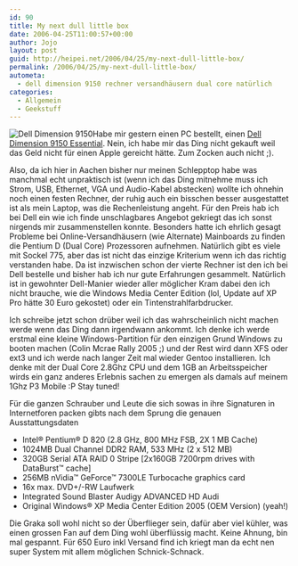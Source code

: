 ```yaml
---
id: 90
title: My next dull little box
date: 2006-04-25T11:00:57+00:00
author: Jojo
layout: post
guid: http://heipei.net/2006/04/25/my-next-dull-little-box/
permalink: /2006/04/25/my-next-dull-little-box/
autometa:
  - dell dimension 9150 rechner versandhäusern dual core natürlich
categories:
  - Allgemein
  - Geekstuff
---
```

<img data-echo="/weblog/dell_9150.jpg" alt="Dell Dimension 9150" class="alignleft" />Habe mir gestern einen PC bestellt, einen [Dell Dimension 9150 Essential](http://www1.euro.dell.com/content/products/features.aspx/dimen_9150?c=de&cs=dedhs1&l=de&s=dhs). Nein, ich habe mir das Ding nicht gekauft weil das Geld nicht für einen Apple gereicht hätte. Zum Zocken auch nicht ;).
  
Also, da ich hier in Aachen bisher nur meinen Schlepptop habe was manchmal echt unpraktisch ist (wenn ich das Ding mitnehme muss ich Strom, USB, Ethernet, VGA und Audio-Kabel abstecken) wollte ich ohnehin noch einen festen Rechner, der ruhig auch ein bisschen besser ausgestattet ist als mein Laptop, was die Rechenleistung angeht. Für den Preis hab ich bei Dell ein wie ich finde unschlagbares Angebot gekriegt das ich sonst nirgends mir zusammenstellen konnte. Besonders hatte ich ehrlich gesagt Probleme bei Online-Versandhäusern (wie Alternate) Mainboards zu finden die Pentium D (Dual Core) Prozessoren aufnehmen. Natürlich gibt es viele mit Sockel 775, aber das ist nicht das einzige Kriterium wenn ich das richtig verstanden habe. Da ist inzwischen schon der vierte Rechner ist den ich bei Dell bestelle und bisher hab ich nur gute Erfahrungen gesammelt. Natürlich ist in gewohnter Dell-Manier wieder aller möglicher Kram dabei den ich nicht brauche, wie die Windows Media Center Edition (lol, Update auf XP Pro hätte 30 Euro gekostet) oder ein Tintenstrahlfarbdrucker.
  
Ich schreibe jetzt schon drüber weil ich das wahrscheinlich nicht machen werde wenn das Ding dann irgendwann ankommt. Ich denke ich werde erstmal eine kleine Windows-Partition für den einzigen Grund Windows zu booten machen (Colin Mcrae Rally 2005 ;) und der Rest wird dann XFS oder ext3 und ich werde nach langer Zeit mal wieder Gentoo installieren. Ich denke mit der Dual Core 2.8Ghz CPU und dem 1GB an Arbeitsspeicher wirds ein ganz anderes Erlebnis sachen zu emergen als damals auf meinem 1Ghz P3 Mobile :P Stay tuned!
  
Für die ganzen Schrauber und Leute die sich sowas in ihre Signaturen in Internetforen packen gibts nach dem Sprung die genauen Ausstattungsdaten<!--more-->

  * Intel® Pentium® D 820 (2.8 GHz, 800 MHz FSB, 2X 1 MB Cache)
  * 1024MB Dual Channel DDR2 RAM, 533 MHz (2 x 512 MB)
  * 320GB Serial ATA RAID 0 Stripe [2x160GB 7200rpm drives with DataBurst™ cache]
  * 256MB nVidia™ GeForce™ 7300LE Turbocache graphics card
  * 16x max. DVD+/-RW Laufwerk
  * Integrated Sound Blaster Audigy ADVANCED HD Audi
  * Original Windows® XP Media Center Edition 2005 (OEM Version) (yeah!)

Die Graka soll wohl nicht so der Überflieger sein, dafür aber viel kühler, was einen grossen Fan auf dem Ding wohl überflüssig macht. Keine Ahnung, bin mal gespannt. Für 650 Euro inkl Versand find ich kriegt man da echt nen super System mit allem möglichen Schnick-Schnack.
